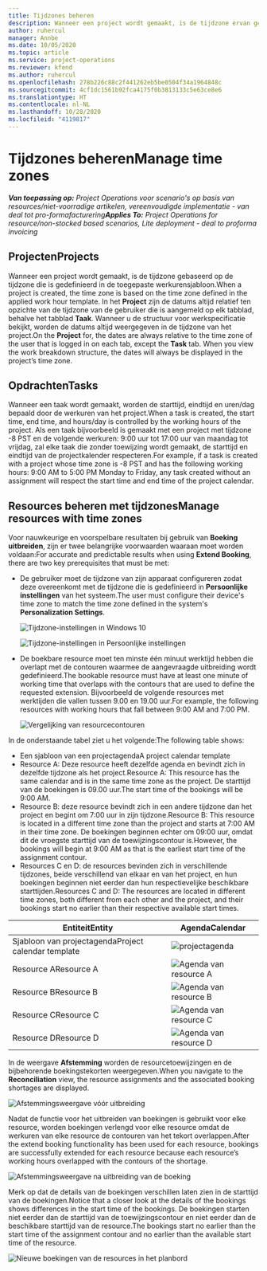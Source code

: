 ```yaml
---
title: Tijdzones beheren
description: Wanneer een project wordt gemaakt, is de tijdzone ervan gebaseerd op de tijdzone die is gedefinieerd in de toegepaste werkurensjabloon.
author: ruhercul
manager: Annbe
ms.date: 10/05/2020
ms.topic: article
ms.service: project-operations
ms.reviewer: kfend
ms.author: ruhercul
ms.openlocfilehash: 278b226c88c2f441262eb5be0504f34a1964848c
ms.sourcegitcommit: 4cf1dc1561b92fca4175f0b3813133c5e63ce8e6
ms.translationtype: HT
ms.contentlocale: nl-NL
ms.lasthandoff: 10/28/2020
ms.locfileid: "4119817"
---
```

# <a name="manage-time-zones"></a><span data-ttu-id="b9a31-103">Tijdzones beheren</span><span class="sxs-lookup"><span data-stu-id="b9a31-103">Manage time zones</span></span>

<span data-ttu-id="b9a31-104">_**Van toepassing op:** Project Operations voor scenario's op basis van resources/niet-voorradige artikelen, vereenvoudigde implementatie - van deal tot pro-formafacturering_</span><span class="sxs-lookup"><span data-stu-id="b9a31-104">_**Applies To:** Project Operations for resource/non-stocked based scenarios, Lite deployment - deal to proforma invoicing_</span></span>


## <a name="projects"></a><span data-ttu-id="b9a31-105">Projecten</span><span class="sxs-lookup"><span data-stu-id="b9a31-105">Projects</span></span>

<span data-ttu-id="b9a31-106">Wanneer een project wordt gemaakt, is de tijdzone gebaseerd op de tijdzone die is gedefinieerd in de toegepaste werkurensjabloon.</span><span class="sxs-lookup"><span data-stu-id="b9a31-106">When a project is created, the time zone is based on the time zone defined in the applied work hour template.</span></span> <span data-ttu-id="b9a31-107">In het **Project** zijn de datums altijd relatief ten opzichte van de tijdzone van de gebruiker die is aangemeld op elk tabblad, behalve het tabblad **Taak**. Wanneer u de structuur voor werkspecificatie bekijkt, worden de datums altijd weergegeven in de tijdzone van het project.</span><span class="sxs-lookup"><span data-stu-id="b9a31-107">On the **Project** for, the dates are always relative to the time zone of the user that is logged in on each tab, except the **Task** tab. When you view the work breakdown structure, the dates will always be displayed in the project’s time zone.</span></span>

## <a name="tasks"></a><span data-ttu-id="b9a31-108">Opdrachten</span><span class="sxs-lookup"><span data-stu-id="b9a31-108">Tasks</span></span>

<span data-ttu-id="b9a31-109">Wanneer een taak wordt gemaakt, worden de starttijd, eindtijd en uren/dag bepaald door de werkuren van het project.</span><span class="sxs-lookup"><span data-stu-id="b9a31-109">When a task is created, the start time, end time, and hours/day is controlled by the working hours of the project.</span></span> <span data-ttu-id="b9a31-110">Als een taak bijvoorbeeld is gemaakt met een project met tijdzone -8 PST en de volgende werkuren: 9:00 uur tot 17:00 uur van maandag tot vrijdag, zal elke taak die zonder toewijzing wordt gemaakt, de starttijd en eindtijd van de projectkalender respecteren.</span><span class="sxs-lookup"><span data-stu-id="b9a31-110">For example, if a task is created with a project whose time zone is -8 PST and has the following working hours: 9:00 AM to 5:00 PM Monday to Friday, any task created without an assignment will respect the start time and end time of the project calendar.</span></span>

## <a name="manage-resources-with-time-zones"></a><span data-ttu-id="b9a31-111">Resources beheren met tijdzones</span><span class="sxs-lookup"><span data-stu-id="b9a31-111">Manage resources with time zones</span></span>

<span data-ttu-id="b9a31-112">Voor nauwkeurige en voorspelbare resultaten bij gebruik van **Boeking uitbreiden**, zijn er twee belangrijke voorwaarden waaraan moet worden voldaan:</span><span class="sxs-lookup"><span data-stu-id="b9a31-112">For accurate and predictable results when using **Extend Booking**, there are two key prerequisites that must be met:</span></span>  

- <span data-ttu-id="b9a31-113">De gebruiker moet de tijdzone van zijn apparaat configureren zodat deze overeenkomt met de tijdzone die is gedefinieerd in **Persoonlijke instellingen** van het systeem.</span><span class="sxs-lookup"><span data-stu-id="b9a31-113">The user must configure their device's time zone to match the time zone defined in the system's **Personalization Settings**.</span></span>
 
  ![Tijdzone-instellingen in Windows 10](media/reconcile-assignments-03.png)

  ![Tijdzone-instellingen in Persoonlijke instellingen](media/reconcile-assignments-04.png)
 
- <span data-ttu-id="b9a31-116">De boekbare resource moet ten minste één minuut werktijd hebben die overlapt met de contouren waarmee de aangevraagde uitbreiding wordt gedefinieerd.</span><span class="sxs-lookup"><span data-stu-id="b9a31-116">The bookable resource must have at least one minute of working time that overlaps with the contours that are used to define the requested extension.</span></span> <span data-ttu-id="b9a31-117">Bijvoorbeeld de volgende resources met werktijden die vallen tussen 9.00 en 19.00 uur.</span><span class="sxs-lookup"><span data-stu-id="b9a31-117">For example, the following resources with working hours that fall between 9:00 AM and 7:00 PM.</span></span> 

  ![Vergelijking van resourcecontouren](media/reconcile-assignments-05.png)

<span data-ttu-id="b9a31-119">In de onderstaande tabel ziet u het volgende:</span><span class="sxs-lookup"><span data-stu-id="b9a31-119">The following table shows:</span></span>

- <span data-ttu-id="b9a31-120">Een sjabloon van een projectagenda</span><span class="sxs-lookup"><span data-stu-id="b9a31-120">A project calendar template</span></span>
- <span data-ttu-id="b9a31-121">Resource A: Deze resource heeft dezelfde agenda en bevindt zich in dezelfde tijdzone als het project.</span><span class="sxs-lookup"><span data-stu-id="b9a31-121">Resource A: This resource has the same calendar and is in the same time zone as the project.</span></span> <span data-ttu-id="b9a31-122">De starttijd van de boekingen is 09.00 uur.</span><span class="sxs-lookup"><span data-stu-id="b9a31-122">The start time of the bookings will be 9:00 AM.</span></span>
- <span data-ttu-id="b9a31-123">Resource B: deze resource bevindt zich in een andere tijdzone dan het project en begint om 7:00 uur in zijn tijdzone.</span><span class="sxs-lookup"><span data-stu-id="b9a31-123">Resource B: This resource is located in a different time zone than the project and starts at 7:00 AM in their time zone.</span></span> <span data-ttu-id="b9a31-124">De boekingen beginnen echter om 09:00 uur, omdat dit de vroegste starttijd van de toewijzingscontour is.</span><span class="sxs-lookup"><span data-stu-id="b9a31-124">However, the bookings will begin at 9:00 AM as that is the earliest start time of the assignment contour.</span></span>
- <span data-ttu-id="b9a31-125">Resources C en D: de resources bevinden zich in verschillende tijdzones, beide verschillend van elkaar en van het project, en hun boekingen beginnen niet eerder dan hun respectievelijke beschikbare starttijden.</span><span class="sxs-lookup"><span data-stu-id="b9a31-125">Resources C and D: The resources are located in different time zones, both different from each other and the project, and their bookings start no earlier than their respective available start times.</span></span>

|<span data-ttu-id="b9a31-126">Entiteit</span><span class="sxs-lookup"><span data-stu-id="b9a31-126">Entity</span></span>  |<span data-ttu-id="b9a31-127">Agenda</span><span class="sxs-lookup"><span data-stu-id="b9a31-127">Calendar</span></span>  |
|-|-|
|<span data-ttu-id="b9a31-128">Sjabloon van projectagenda</span><span class="sxs-lookup"><span data-stu-id="b9a31-128">Project calendar template</span></span>   | ![projectagenda](media/reconcile-assignments-06.png) |
|<span data-ttu-id="b9a31-130">Resource A</span><span class="sxs-lookup"><span data-stu-id="b9a31-130">Resource A</span></span>  | ![Agenda van resource A](media/reconcile-assignments-06.png) |
|<span data-ttu-id="b9a31-132">Resource B</span><span class="sxs-lookup"><span data-stu-id="b9a31-132">Resource B</span></span>  |  ![Agenda van resource B](media/reconcile-assignments-07.png) |
|<span data-ttu-id="b9a31-134">Resource C</span><span class="sxs-lookup"><span data-stu-id="b9a31-134">Resource C</span></span>  |  ![Agenda van resource C](media/reconcile-assignments-08.png) |
|<span data-ttu-id="b9a31-136">Resource D</span><span class="sxs-lookup"><span data-stu-id="b9a31-136">Resource D</span></span>  | ![Agenda van resource D](media/reconcile-assignments-09.png)  |
 
<span data-ttu-id="b9a31-138">In de weergave **Afstemming** worden de resourcetoewijzingen en de bijbehorende boekingstekorten weergegeven.</span><span class="sxs-lookup"><span data-stu-id="b9a31-138">When you navigate to the **Reconciliation** view, the resource assignments and the associated booking shortages are displayed.</span></span>

![Afstemmingsweergave vóór uitbreiding](media/reconcile-assignments-10.png)

<span data-ttu-id="b9a31-140">Nadat de functie voor het uitbreiden van boekingen is gebruikt voor elke resource, worden boekingen verlengd voor elke resource omdat de werkuren van elke resource de contouren van het tekort overlappen.</span><span class="sxs-lookup"><span data-stu-id="b9a31-140">After the extend booking functionality has been used for each resource, bookings are successfully extended for each resource because each resource’s working hours overlapped with the contours of the shortage.</span></span>

![Afstemmingsweergave na uitbreiding van de boeking](media/reconcile-assignments-11.png) 

<span data-ttu-id="b9a31-142">Merk op dat de details van de boekingen verschillen laten zien in de starttijd van de boekingen.</span><span class="sxs-lookup"><span data-stu-id="b9a31-142">Notice that a closer look at the details of the bookings shows differences in the start time of the bookings.</span></span> <span data-ttu-id="b9a31-143">De boekingen starten niet eerder dan de starttijd van de toewijzingscontour en niet eerder dan de beschikbare starttijd van de resource.</span><span class="sxs-lookup"><span data-stu-id="b9a31-143">The bookings start no earlier than the start time of the assignment contour and no earlier than the available start time of the resource.</span></span>

![Nieuwe boekingen van de resources in het planbord](media/reconcile-assignments-12.png)
